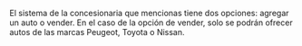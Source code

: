 El sistema de la concesionaria que mencionas tiene dos opciones: agregar un auto o vender. En el caso de la opción de vender, solo se podrán ofrecer autos de las marcas Peugeot, Toyota o Nissan. 